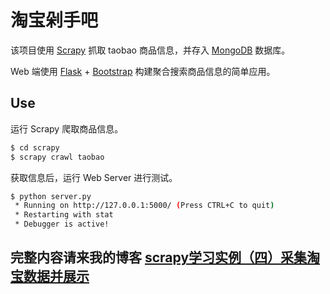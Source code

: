 # 淘宝剁手吧

该项目使用 [Scrapy](https://github.com/scrapy/scrapy/) 抓取 taobao 商品信息，并存入 [MongoDB](https://github.com/mongodb/mongo) 数据库。

Web 端使用 [Flask](https://github.com/pallets/flask/) + [Bootstrap](https://github.com/twbs/bootstrap/) 构建聚合搜索商品信息的简单应用。

## Use



运行 Scrapy 爬取商品信息。
```bash
$ cd scrapy
$ scrapy crawl taobao
```

获取信息后，运行 Web Server 进行测试。
```bash
$ python server.py
 * Running on http://127.0.0.1:5000/ (Press CTRL+C to quit)
 * Restarting with stat
 * Debugger is active!

```

## 完整内容请来我的博客 [scrapy学习实例（四）采集淘宝数据并展示](https://zhangslob.github.io/2017/12/19/scrapy%E5%AD%A6%E4%B9%A0%E5%AE%9E%E4%BE%8B%EF%BC%88%E5%9B%9B%EF%BC%89%E9%87%87%E9%9B%86%E6%B7%98%E5%AE%9D%E6%95%B0%E6%8D%AE%E5%B9%B6%E5%B1%95%E7%A4%BA/)
